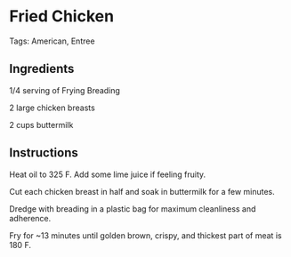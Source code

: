 # Fried Chicken

Tags: American, Entree



## Ingredients

1/4 serving of Frying Breading

2 large chicken breasts

2 cups buttermilk



## Instructions

Heat oil to 325 F. Add some lime juice if feeling fruity.

Cut each chicken breast in half and soak in buttermilk for a few minutes.

Dredge with breading in a plastic bag for maximum cleanliness and adherence.

Fry for ~13 minutes until golden brown, crispy, and thickest part of meat is 180 F.
